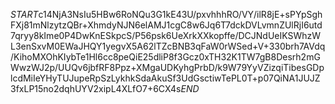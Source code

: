 $START$c14NjA3NsIu5HBw6RoNQu3G1kE43U/pxvhhhRO/VY/ilR8jE+sPYpSghFXj81mNlzytzQBr+XhmdyNJN6elAMJ1cgC8w6Jq6T7dckDVLvmnZUlRjI6utd7qryy8kIme0P4DwKnESkpcS/P56psk6UeXrkXXkopffe/DCJNdUeIKSWhzWL3enSxvM0EWaJHQY1yegvX5A62lTZcBNB3qFaW0rWSed+V+330brh7AVdq/KihoMXOhKIybTe1Hl6cc8peQiE25dliP8f3Gcz0xTH32K1TW7gB8Desrh2mGWwzWJ2p/UUQv6jbfRF8Ppz+XMgaUDKyhgPrbD/k9W79YyVZizqiTibesGDplcdMiIeYHyTUJupeRpSzLykhkSdaAkuSf3UdGsctiwTePL0T+p07QiNA1JUJZ3fxLP15no2dqhUYV2xipL4XLfO7+6CX4s$END$